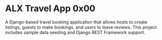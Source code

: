 # ALX Travel App 0x00

A Django-based travel booking application that allows hosts to create listings, guests to make bookings, and users to leave reviews. This project includes sample data seeding and Django REST Framework support.

